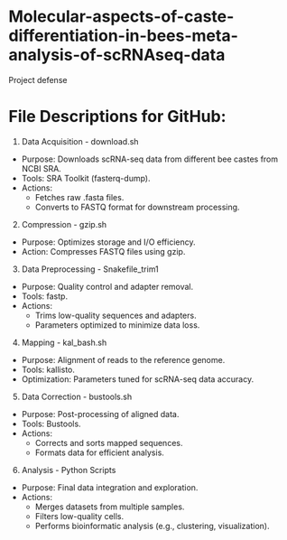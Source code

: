 # Molecular-aspects-of-caste-differentiation-in-bees-meta-analysis-of-scRNAseq-data
Project defense

# File Descriptions for GitHub:

1. Data Acquisition - download.sh  
- Purpose: Downloads scRNA-seq data from different bee castes from NCBI SRA.  
- Tools: SRA Toolkit (fasterq-dump).  
- Actions:  
  - Fetches raw .fasta files.  
  - Converts to FASTQ format for downstream processing.  

2. Compression - gzip.sh  
- Purpose: Optimizes storage and I/O efficiency.  
- Action: Compresses FASTQ files using gzip.  

3. Data Preprocessing - Snakefile_trim1  
- Purpose: Quality control and adapter removal.  
- Tools: fastp.  
- Actions:  
  - Trims low-quality sequences and adapters.  
  - Parameters optimized to minimize data loss.  

4. Mapping - kal_bash.sh  
- Purpose: Alignment of reads to the reference genome.  
- Tools: kallisto.  
- Optimization: Parameters tuned for scRNA-seq data accuracy.  

5. Data Correction - bustools.sh  
- Purpose: Post-processing of aligned data.  
- Tools: Bustools.  
- Actions:  
  - Corrects and sorts mapped sequences.  
  - Formats data for efficient analysis.  

6. Analysis - Python Scripts  
- Purpose: Final data integration and exploration.  
- Actions:  
  - Merges datasets from multiple samples.  
  - Filters low-quality cells.  
  - Performs bioinformatic analysis (e.g., clustering, visualization).  
